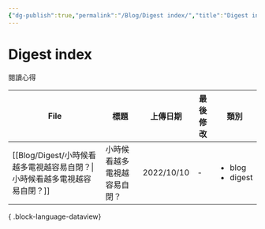 ```yaml
---
{"dg-publish":true,"permalink":"/Blog/Digest index/","title":"Digest index","tags":["blog"],"created":"2023-02-17","updated":""}
---
```



# Digest index

閱讀心得

| File                                              | 標題             | 上傳日期       | 最後修改 | 類別                                    |
| ------------------------------------------------- | -------------- | ---------- | ---- | ------------------------------------- |
| [[Blog/Digest/小時候看越多電視越容易自閉？\|小時候看越多電視越容易自閉？]] | 小時候看越多電視越容易自閉？ | 2022/10/10 | \-   | <ul><li>blog</li><li>digest</li></ul> |

{ .block-language-dataview}